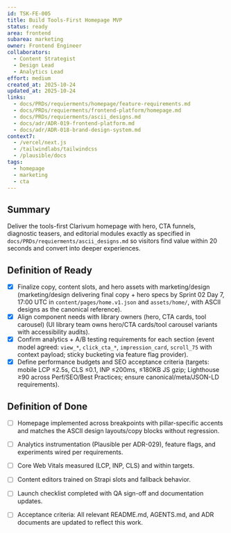 ```yaml
---
id: TSK-FE-005
title: Build Tools-First Homepage MVP
status: ready
area: frontend
subarea: marketing
owner: Frontend Engineer
collaborators:
  - Content Strategist
  - Design Lead
  - Analytics Lead
effort: medium
created_at: 2025-10-24
updated_at: 2025-10-24
links:
  - docs/PRDs/requierments/homepage/feature-requirements.md
  - docs/PRDs/requierments/frontend-platform/homepage.md
  - docs/PRDs/requierments/ascii_designs.md
  - docs/adr/ADR-019-frontend-platform.md
  - docs/adr/ADR-018-brand-design-system.md
context7:
  - /vercel/next.js
  - /tailwindlabs/tailwindcss
  - /plausible/docs
tags:
  - homepage
  - marketing
  - cta
---
```


## Summary
Deliver the tools-first Clarivum homepage with hero, CTA funnels, diagnostic teasers, and editorial modules exactly as specified in `docs/PRDs/requierments/ascii_designs.md` so visitors find value within 20 seconds and convert into deeper experiences.

## Definition of Ready
- [x] Finalize copy, content slots, and hero assets with marketing/design (marketing/design delivering final copy + hero specs by Sprint 02 Day 7, 17:00 UTC in `content/pages/home.v1.json` and `assets/home/`, with ASCII designs as the canonical reference).
- [x] Align component needs with library owners (hero, CTA cards, tool carousel) (UI library team owns hero/CTA cards/tool carousel variants with accessibility audits).
- [x] Confirm analytics + A/B testing requirements for each section (event model agreed: `view_*`, `click_cta_*`, `impression_card`, `scroll_75` with context payload; sticky bucketing via feature flag provider).
- [x] Define performance budgets and SEO acceptance criteria (targets: mobile LCP ≤2.5s, CLS ≤0.1, INP ≤200ms, ≤180KB JS gzip; Lighthouse ≥90 across Perf/SEO/Best Practices; ensure canonical/meta/JSON-LD requirements).

## Definition of Done
- [ ] Homepage implemented across breakpoints with pillar-specific accents and matches the ASCII design layouts/copy blocks without regression.
- [ ] Analytics instrumentation (Plausible per ADR-029), feature flags, and experiments wired per requirements.
- [ ] Core Web Vitals measured (LCP, INP, CLS) and within targets.
- [ ] Content editors trained on Strapi slots and fallback behavior.
- [ ] Launch checklist completed with QA sign-off and documentation updates.
- [ ] Acceptance criteria: All relevant README.md, AGENTS.md, and ADR documents are updated to reflect this work.

